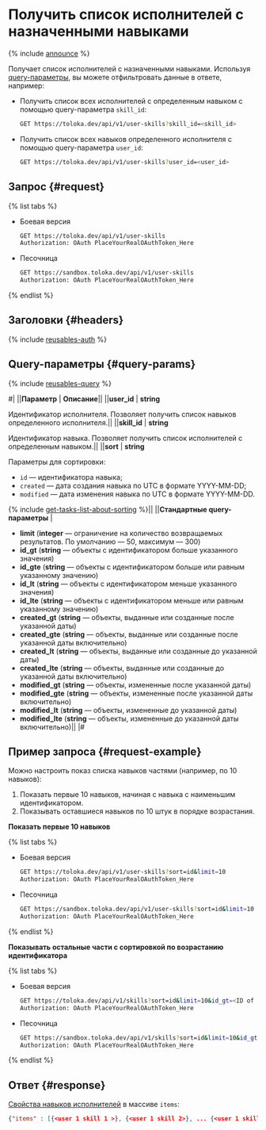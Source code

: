# Получить список исполнителей с назначенными навыками

{% include [announce](../_includes/announce.md) %}

Получает список исполнителей с назначенными навыками. Используя [query-параметры](#query-params), вы можете отфильтровать данные в ответе, например:

- Получить список всех исполнителей с определенным навыком с помощью query-параметра `skill_id`:

   ```bash
   GET https://toloka.dev/api/v1/user-skills?skill_id=<skill_id>
   ```

- Получить список всех навыков определенного исполнителя с помощью query-параметра `user_id`:

   ```bash
   GET https://toloka.dev/api/v1/user-skills?user_id=<user_id>
   ```

## Запрос {#request}

{% list tabs %}

- Боевая версия

    ```bash
    GET https://toloka.dev/api/v1/user-skills
    Authorization: OAuth PlaceYourRealOAuthToken_Here
    ```

- Песочница

    ```bash
    GET https://sandbox.toloka.dev/api/v1/user-skills
    Authorization: OAuth PlaceYourRealOAuthToken_Here
    ```

{% endlist %}

## Заголовки {#headers}

{% include [reusables-auth](../_includes/reusables/id-reusables/auth.md) %}

## Query-параметры {#query-params}

{% include [reusables-query](../_includes/reusables/id-reusables/query.md) %}

#|
||**Параметр** | **Описание**||
||**user_id** | **string**

Идентификатор исполнителя. Позволяет получить список навыков определенного исполнителя.||
||**skill_id** | **string**

Идентификатор навыка. Позволяет получить список исполнителей с определенным навыком.||
||**sort** | **string**

Параметры для сортировки:

- `id` — идентификатора навыка;
- `created` — дата создания навыка по UTC в формате YYYY-MM-DD;
- `modified` — дата изменения навыка по UTC в формате YYYY-MM-DD.

{% include [get-tasks-list-about-sorting](../_includes/concepts/get-tasks-list/id-get-tasks-list/about-sorting.md) %}||
||**Стандартные query-параметры** |

- **limit** (**integer** — ограничение на количество возвращаемых результатов. По умолчанию — 50, максимум — 300)
- **id_gt** (**string** — объекты с идентификатором больше указанного значения)
- **id_gte** (**string** — объекты с идентификатором больше или равным указанному значению)
- **id_lt** (**string** — объекты с идентификатором меньше указанного значения)
- **id_lte** (**string** — объекты с идентификатором меньше или равным указанному значению)
- **created_gt** (**string** — объекты, выданные или созданные после указанной даты)
- **created_gte** (**string** — объекты, выданные или созданные после указанной даты включительно)
- **created_lt** (**string** — объекты, выданные или созданные до указанной даты)
- **created_lte** (**string** — объекты, выданные или созданные до указанной даты включительно)
- **modified_gt** (**string** — объекты, измененные после указанной даты)
- **modified_gte** (**string** — объекты, измененные после указанной даты включительно)
- **modified_lt** (**string** — объекты, измененные до указанной даты)
- **modified_lte** (**string** — объекты, измененные до указанной даты включительно)||
|#

## Пример запроса {#request-example}

Можно настроить показ списка навыков частями (например, по 10 навыков):

1. Показать первые 10 навыков, начиная с навыка с наименьшим идентификатором.
1. Показывать оставшиеся навыков по 10 штук в порядке возрастания.

**Показать первые 10 навыков**

{% list tabs %}

- Боевая версия

    ```bash
    GET https://toloka.dev/api/v1/user-skills?sort=id&limit=10
    Authorization: OAuth PlaceYourRealOAuthToken_Here
    ```

- Песочница

    ```bash
    GET https://sandbox.toloka.dev/api/v1/user-skills?sort=id&limit=10
    Authorization: OAuth PlaceYourRealOAuthToken_Here
    ```

{% endlist %}

**Показывать остальные части с сортировкой по возрастанию идентификатора**

{% list tabs %}

- Боевая версия

    ```bash
    GET https://toloka.dev/api/v1/skills?sort=id&limit=10&id_gt=<ID of the last skill from the previous response>
    Authorization: OAuth PlaceYourRealOAuthToken_Here
    ```

- Песочница

    ```bash
    GET https://sandbox.toloka.dev/api/v1/skills?sort=id&limit=10&id_gt=<ID of the last skill from the previous response>
    Authorization: OAuth PlaceYourRealOAuthToken_Here
    ```

{% endlist %}

## Ответ {#response}

[Свойства навыков исполнителей](get-user-skill.md#response) в массиве `items`:

```json
{"items" : [{<user 1 skill 1 >}, {<user 1 skill 2>}, ... {<user 1 skill n>}, ... {<user n skill 1>}, {<user n skill 2>}, ... {<user n skill n>}], "has_more": false}
```